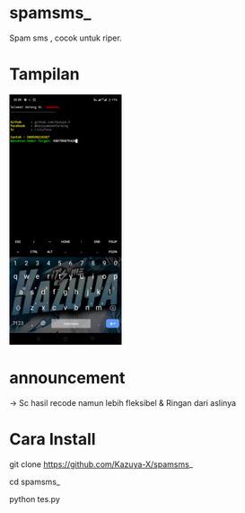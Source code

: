 # spamsms_
Spam sms , cocok untuk riper.

# Tampilan 
<img width="200" src="Screenshot_20240228-225929.png"/>


# announcement 
→ Sc hasil recode namun lebih fleksibel & Ringan dari aslinya 

# Cara Install

git clone https://github.com/Kazuya-X/spamsms_

cd spamsms_

python tes.py
